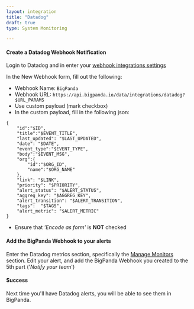 ```yaml
---
layout: integration 
title: "Datadog"
draft: true
type: System Monitoring

---
```


#### Create a Datadog Webhook Notification  

Login to Datadog and in enter your [webhook integrations settings](https://app.datadoghq.com/account/settings#integrations/webhooks)

In the New Webhook form, fill out the following:  

* Webhook Name: `BigPanda`
* Webhook URL: `https://api.bigpanda.io/data/integrations/datadog?$URL_PARAMS`
* Use custom payload (mark checkbox)
* In the custom payload, fill in the following json:

```
{
    "id":"$ID",
    "title":"$EVENT_TITLE",
    "last_updated": "$LAST_UPDATED",
    "date": "$DATE",
    "event_type":"$EVENT_TYPE",
    "body":"$EVENT_MSG",
    "org":{
        "id":"$ORG_ID",
        "name":"$ORG_NAME"
    },
    "link": "$LINK",
    "priority": "$PRIORITY",
    "alert_status": "$ALERT_STATUS",
    "aggreg_key": "$AGGREG_KEY",
    "alert_transition": "$ALERT_TRANSITION",
    "tags":  "$TAGS",
    "alert_metric": "$ALERT_METRIC"
}
```

* Ensure that *'Encode as form'* is **NOT** checked

<!-- section-separator -->

#### Add the BigPanda Webhook to your alerts

Enter the Datadog metrics section, specifically the [Manage Monitors](https://app.datadoghq.com/monitors) section.
Edit your alert, and add the BigPanda Webhook you created to the 5th part ('*Notify your team*')
 
<!-- section-separator -->

#### Success
Next time you'll have Datadog alerts, you will be able to see them in BigPanda.

